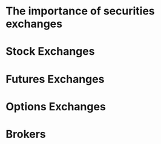 
# The importance of securities exchanges

# Stock Exchanges


# Futures Exchanges

# Options Exchanges

# Brokers


